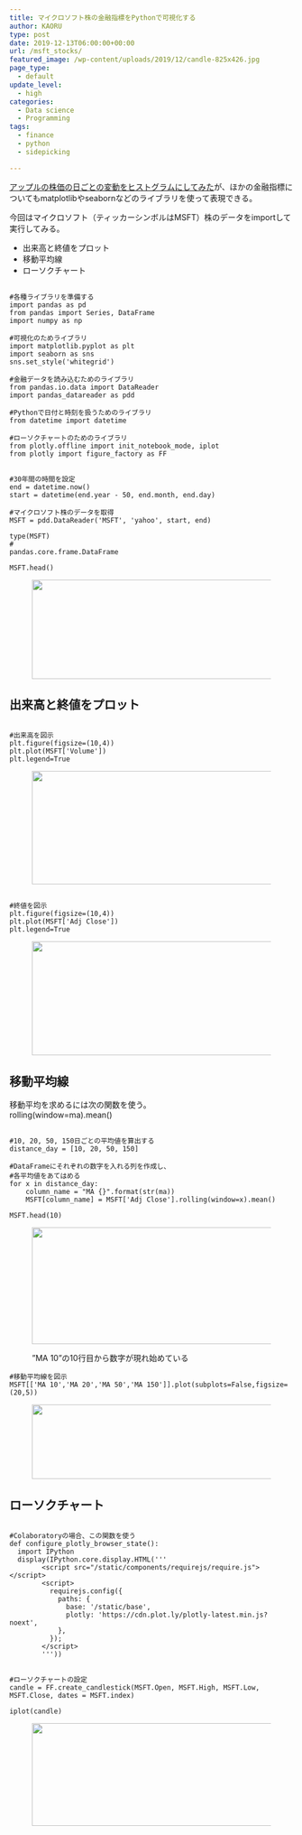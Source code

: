 ```yaml
---
title: マイクロソフト株の金融指標をPythonで可視化する
author: KAORU
type: post
date: 2019-12-13T06:00:00+00:00
url: /msft_stocks/
featured_image: /wp-content/uploads/2019/12/candle-825x426.jpg
page_type:
  - default
update_level:
  - high
categories:
  - Data science
  - Programming
tags:
  - finance
  - python
  - sidepicking

---
```

[アップルの株価の日ごとの変動をヒストグラムにしてみた][1]が、ほかの金融指標についてもmatplotlibやseabornなどのライブラリを使って表現できる。  
  
今回はマイクロソフト（ティッカーシンボルはMSFT）株のデータをimportして実行してみる。

  * 出来高と終値をプロット
  * 移動平均線
  * ローソクチャート

<pre class="wp-block-code"><code>
#各種ライブラリを準備する
import pandas as pd
from pandas import Series, DataFrame
import numpy as np

#可視化のためライブラリ
import matplotlib.pyplot as plt
import seaborn as sns
sns.set_style('whitegrid')

#金融データを読み込むためのライブラリ
from pandas.io.data import DataReader
import pandas_datareader as pdd

#Pythonで日付と時刻を扱うためのライブラリ
from datetime import datetime

#ローソクチャートのためのライブラリ
from plotly.offline import init_notebook_mode, iplot
from plotly import figure_factory as FF</code></pre>

<pre class="wp-block-code"><code>
#30年間の時間を設定
end = datetime.now()
start = datetime(end.year - 50, end.month, end.day)

#マイクロソフト株のデータを取得
MSFT = pdd.DataReader('MSFT', 'yahoo', start, end)

type(MSFT)
#
pandas.core.frame.DataFrame

MSFT.head()</code></pre><figure class="wp-block-image size-large is-resized">

<img src="https://kaorumitsumori.com/wp-content/uploads/2019/12/msft.jpg" alt="" class="wp-image-729" width="483" height="176" srcset="https://kaorumitsumori.com/wp-content/uploads/2019/12/msft.jpg 891w, https://kaorumitsumori.com/wp-content/uploads/2019/12/msft-300x110.jpg 300w, https://kaorumitsumori.com/wp-content/uploads/2019/12/msft-768x281.jpg 768w" sizes="(max-width: 483px) 100vw, 483px" /></figure> 

## 出来高と終値をプロット

<pre class="wp-block-code"><code>
#出来高を図示
plt.figure(figsize=(10,4))
plt.plot(MSFT&#91;'Volume'])
plt.legend=True</code></pre><figure class="wp-block-image size-large is-resized">

<img src="https://kaorumitsumori.com/wp-content/uploads/2019/12/vol.jpg" alt="" class="wp-image-730" width="474" height="201" srcset="https://kaorumitsumori.com/wp-content/uploads/2019/12/vol.jpg 906w, https://kaorumitsumori.com/wp-content/uploads/2019/12/vol-300x128.jpg 300w, https://kaorumitsumori.com/wp-content/uploads/2019/12/vol-768x327.jpg 768w" sizes="(max-width: 474px) 100vw, 474px" /></figure> 

<pre class="wp-block-code"><code>
#終値を図示
plt.figure(figsize=(10,4))
plt.plot(MSFT&#91;'Adj Close'])
plt.legend=True</code></pre><figure class="wp-block-image size-large is-resized">

<img src="https://kaorumitsumori.com/wp-content/uploads/2019/12/adj.jpg" alt="" class="wp-image-731" width="465" height="202" srcset="https://kaorumitsumori.com/wp-content/uploads/2019/12/adj.jpg 924w, https://kaorumitsumori.com/wp-content/uploads/2019/12/adj-300x131.jpg 300w, https://kaorumitsumori.com/wp-content/uploads/2019/12/adj-768x335.jpg 768w" sizes="(max-width: 465px) 100vw, 465px" /></figure> 

## 移動平均線

移動平均を求めるには次の関数を使う。  
rolling(window=ma).mean()

<pre class="wp-block-code"><code>
#10, 20, 50, 150日ごとの平均値を算出する
distance_day = &#91;10, 20, 50, 150]

#DataFrameにそれぞれの数字を入れる列を作成し、
#各平均値をあてはめる
for x in distance_day:
    column_name = "MA {}".format(str(ma))
    MSFT&#91;column_name] = MSFT&#91;'Adj Close'].rolling(window=x).mean()

MSFT.head(10)</code></pre><figure class="wp-block-image size-large is-resized">

<img src="https://kaorumitsumori.com/wp-content/uploads/2019/12/madata.jpg" alt="" class="wp-image-732" width="523" height="207" srcset="https://kaorumitsumori.com/wp-content/uploads/2019/12/madata.jpg 992w, https://kaorumitsumori.com/wp-content/uploads/2019/12/madata-300x119.jpg 300w, https://kaorumitsumori.com/wp-content/uploads/2019/12/madata-768x306.jpg 768w" sizes="(max-width: 523px) 100vw, 523px" /><figcaption> &#8221;MA 10&#8221;の10行目から数字が現れ始めている</figcaption></figure> 

<pre class="wp-block-code"><code>#移動平均線を図示
MSFT&#91;&#91;'MA 10','MA 20','MA 50','MA 150']].plot(subplots=False,figsize=(20,5))</code></pre><figure class="wp-block-image size-large is-resized">

<img src="https://kaorumitsumori.com/wp-content/uploads/2019/12/rolling_line-1024x270.jpg" alt="" class="wp-image-734" width="505" height="132" srcset="https://kaorumitsumori.com/wp-content/uploads/2019/12/rolling_line-1024x270.jpg 1024w, https://kaorumitsumori.com/wp-content/uploads/2019/12/rolling_line-300x79.jpg 300w, https://kaorumitsumori.com/wp-content/uploads/2019/12/rolling_line-768x203.jpg 768w, https://kaorumitsumori.com/wp-content/uploads/2019/12/rolling_line.jpg 1197w" sizes="(max-width: 505px) 100vw, 505px" /></figure> 

## ローソクチャート

<pre class="wp-block-code"><code>
#Colaboratoryの場合、この関数を使う
def configure_plotly_browser_state():
  import IPython
  display(IPython.core.display.HTML('''
        &lt;script src="/static/components/requirejs/require.js">&lt;/script>
        &lt;script>
          requirejs.config({
            paths: {
              base: '/static/base',
              plotly: 'https://cdn.plot.ly/plotly-latest.min.js?noext',
            },
          });
        &lt;/script>
        '''))</code></pre>

<pre class="wp-block-code"><code>
#ローソクチャートの設定
candle = FF.create_candlestick(MSFT.Open, MSFT.High, MSFT.Low, MSFT.Close, dates = MSFT.index)

iplot(candle)</code></pre><figure class="wp-block-image size-large is-resized">

<img src="https://kaorumitsumori.com/wp-content/uploads/2019/12/candle-1024x374.jpg" alt="" class="wp-image-735" width="499" height="182" srcset="https://kaorumitsumori.com/wp-content/uploads/2019/12/candle-1024x374.jpg 1024w, https://kaorumitsumori.com/wp-content/uploads/2019/12/candle-300x110.jpg 300w, https://kaorumitsumori.com/wp-content/uploads/2019/12/candle-768x281.jpg 768w, https://kaorumitsumori.com/wp-content/uploads/2019/12/candle.jpg 1166w" sizes="(max-width: 499px) 100vw, 499px" /></figure>

 [1]: https://kaorumitsumori.com/appl-stock-price/